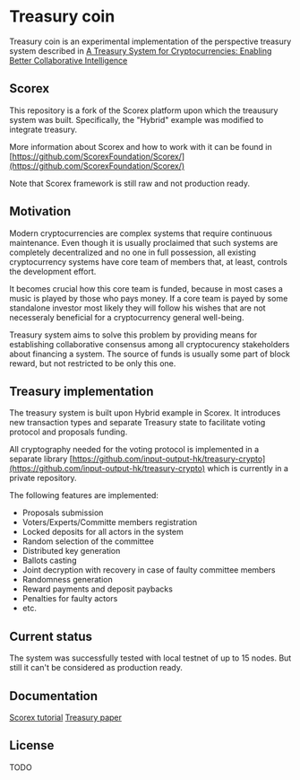 Treasury coin
====================================================================================================================================================================================
Treasury coin is an experimental implementation of the perspective treasury system
described in [A Treasury System for Cryptocurrencies: Enabling Better Collaborative Intelligence](https://eprint.iacr.org/2018/435.pdf)

Scorex
-------------------
This repository is a fork of the Scorex platform upon which the treausury system was
built. Specifically, the "Hybrid" example was modified to integrate treasury.

More information about Scorex and how to work with it can be found in
[https://github.com/ScorexFoundation/Scorex/](https://github.com/ScorexFoundation/Scorex/) 

Note that Scorex framework is still raw and not production ready.


Motivation
-------------------
Modern cryptocurrencies are complex systems that require continuous maintenance.
Even though it is usually proclaimed that such systems are completely decentralized
and no one in full possession, all existing cryptocurrency systems have core team 
of members that, at least, controls the development effort.

It becomes crucial how this core team is funded, because in most cases a music is
played by those who pays money. If a core team is payed by some standalone investor
most likely they will follow his wishes that are not necesseraly beneficial for a 
cryptocurrency general well-being.

Treasury system aims to solve this problem by providing means for establishing 
collaborative consensus among all cryptocurency stakeholders about financing a system.
The source of funds is usually some part of block reward, but not restricted to be
only this one.


Treasury implementation
--------
The treasury system is built upon Hybrid example in Scorex. It introduces new transaction
types and separate Treasury state to facilitate voting protocol and proposals funding.

All cryptography needed for the voting protocol is implemented in a separate library 
[https://github.com/input-output-hk/treasury-crypto](https://github.com/input-output-hk/treasury-crypto)
which is currently in a private repository. 

The following features are implemented:
* Proposals submission
* Voters/Experts/Committe members registration
* Locked deposits for all actors in the system
* Random selection of the committee
* Distributed key generation
* Ballots casting
* Joint decryption with recovery in case of faulty committee members
* Randomness generation
* Reward payments and deposit paybacks
* Penalties for faulty actors
* etc.

Current status
-------------
The system was successfully tested with local testnet of up to 15 nodes. But still it
can't be considered as production ready.

Documentation
-------------

[Scorex tutorial](https://github.com/ScorexFoundation/ScorexTutorial)
[Treasury paper](https://eprint.iacr.org/2018/435.pdf)


License
-------

TODO
